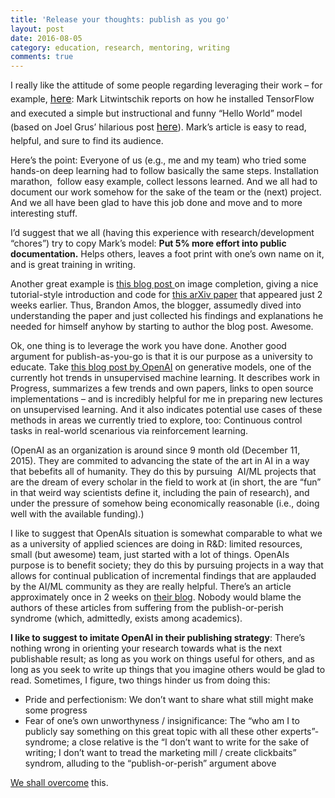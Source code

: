 ```yaml
---
title: 'Release your thoughts: publish as you go'
layout: post
date: 2016-08-05
category: education, research, mentoring, writing
comments: true
---
```


I really like the attitude of some people regarding leveraging their work &#8211; for example, <a style="line-height: 1.71429; font-size: 1rem;" href="http://tech.marksblogg.com/tensorflow-nvidia-gtx-1080.html" target="_blank">here</a>: Mark Litwintschik reports on how he installed TensorFlow and executed a simple but instructional and funny &#8220;Hello World&#8221; model (based on Joel Grus&#8217; hilarious post <a style="line-height: 1.71429; font-size: 1rem;" href="http://joelgrus.com/2016/05/23/fizz-buzz-in-tensorflow/" target="_blank">here</a>). Mark&#8217;s article is easy to read, helpful, and sure to find its audience.

Here&#8217;s the point: Everyone of us (e.g., me and my team) who tried some hands-on deep learning had to follow basically the same steps. Installation marathon,  follow easy example, collect lessons learned. And we all had to document our work somehow for the sake of the team or the (next) project. And we all have been glad to have this job done and move and to more interesting stuff.

I&#8217;d suggest that we all (having this experience with research/development &#8220;chores&#8221;) try to copy Mark&#8217;s model: **Put 5% more effort into public documentation.** Helps others, leaves a foot print with one&#8217;s own name on it, and is great training in writing.

Another great example is <a href="http://bamos.github.io/2016/08/09/deep-completion/" target="_blank">this blog post </a>on image completion, giving a nice tutorial-style introduction and code for <a href="https://arxiv.org/abs/1607.07539" target="_blank">this arXiv paper</a> that appeared just 2 weeks earlier. Thus, Brandon Amos, the blogger, assumedly dived into understanding the paper and just collected his findings and explanations he needed for himself anyhow by starting to author the blog post. Awesome.

Ok, one thing is to leverage the work you have done. Another good argument for publish-as-you-go is that it is our purpose as a university to educate. Take <a href="https://openai.com/blog/generative-models/" target="_blank">this blog post by OpenAI</a> on generative models, one of the currently hot trends in unsupervised machine learning. It describes work in Progress, summarizes a few trends and own papers, links to open source implementations &#8211; and is incredibly helpful for me in preparing new lectures on unsupervised learning. And it also indicates potential use cases of these methods in areas we currently tried to explore, too: Continuous control tasks in real-world scenarious via reinforcement learning.

(OpenAI as an organization is around since 9 month old (December 11, 2015). They are commited to advancing the state of the art in AI in a way that bebefits all of humanity. They do this by pursuing  AI/ML projects that are the dream of every scholar in the field to work at (in short, the are &#8220;fun&#8221; in that weird way scientists define it, including the pain of research), and under the pressure of somehow being economically reasonable (i.e., doing well with the available funding).)

I like to suggest that OpenAIs situation is somewhat comparable to what we as a university of applied sciences are doing in R&D: limited resources, small (but awesome) team, just started with a lot of things. OpenAIs purpose is to benefit society; they do this by pursuing projects in a way that allows for continual publication of incremental findings that are applauded by the AI/ML community as they are really helpful. There&#8217;s an article approximately once in 2 weeks on <a href="https://openai.com/blog/" target="_blank">their blog</a>. Nobody would blame the authors of these articles from suffering from the publish-or-perish syndrome (which, admittedly, exists among academics).

**I like to suggest to imitate OpenAI in their publishing strategy**: There&#8217;s nothing wrong in orienting your research towards what is the next publishable result; as long as you work on things useful for others, and as long as you seek to write up things that you imagine others would be glad to read. Sometimes, I figure, two things hinder us from doing this:

  * Pride and perfectionism: We don&#8217;t want to share what still might make some progress
  * Fear of one&#8217;s own unworthyness / insignificance: The &#8220;who am I to publicly say something on this great topic with all these other experts&#8221;-syndrome; a close relative is the &#8220;I don&#8217;t want to write for the sake of writing; I don&#8217;t want to tread the marketing mill / create clickbaits&#8221; syndrom, alluding to the &#8220;publish-or-perish&#8221; argument above

<a href="https://play.google.com/music/preview/Tecavjqlewljn22rsucpz2f3l2a?lyrics=1&utm_source=google&utm_medium=search&utm_campaign=lyrics&pcampaignid=kp-songlyrics" target="_blank">We shall overcome</a> this.
